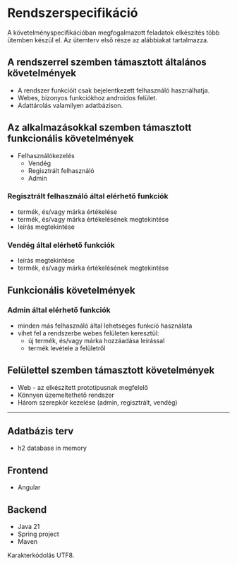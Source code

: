 # Rendszerspecifikáció

A követelményspecifikációban megfogalmazott feladatok elkészítés több ütemben készül el.
Az ütemterv első része az alábbiakat tartalmazza.

## A rendszerrel szemben támasztott általános követelmények
- A rendszer funkcióit csak bejelentkezett felhasználó használhatja.
- Webes, bizonyos funkciókhoz androidos felület.
- Adattárolás valamilyen <!--TODO-->adatbázison.

## Az alkalmazásokkal szemben támasztott funkcionális követelmények
- Felhasználókezelés
	- Vendég
	- Regisztrált felhasználó
    - Admin
### Regisztrált felhasználó által elérhető funkciók
- termék, és/vagy márka értékelése
- termék, és/vagy márka értékelésének megtekintése
- leírás megtekintése

### Vendég által elérhető funkciók
- leírás megtekintése
- termék, és/vagy márka értékelésének megtekintése

## Funkcionális követelmények
### Admin által elérhető funkciók
- minden más felhasználó által lehetséges funkció használata
- vihet fel a rendszerbe webes felületen keresztül:
 	- új termék, és/vagy márka hozzáadása leírással
	- termék levétele a felületről

## Felülettel szemben támasztott követelmények
- Web - az elkészített prototípusnak megfelelő
- Könnyen üzemeltethető rendszer
- Három szerepkör kezelése (admin, regisztrált, vendég)

--------------------------------------

## Adatbázis terv
- h2 database in memory

## Frontend
- Angular

## Backend
- Java 21
- Spring project
- Maven
  
Karakterkódolás UTF8.
